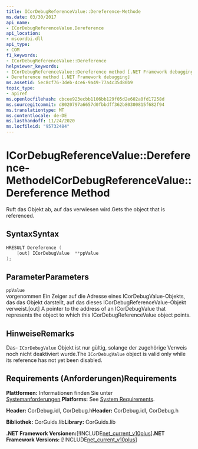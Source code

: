 ```yaml
---
title: ICorDebugReferenceValue::Dereference-Methode
ms.date: 03/30/2017
api_name:
- ICorDebugReferenceValue.Dereference
api_location:
- mscordbi.dll
api_type:
- COM
f1_keywords:
- ICorDebugReferenceValue::Dereference
helpviewer_keywords:
- ICorDebugReferenceValue::Dereference method [.NET Framework debugging]
- Dereference method [.NET Framework debugging]
ms.assetid: 5ec8cf76-3deb-4ce6-9a49-77a4c35d80b9
topic_type:
- apiref
ms.openlocfilehash: cbcee923ecbb1106bb129f05d2e602a0fd17258d
ms.sourcegitcommit: d8020797a6657d0fbbdff362b80300815f682f94
ms.translationtype: MT
ms.contentlocale: de-DE
ms.lasthandoff: 11/24/2020
ms.locfileid: "95732484"
---
```

# <a name="icordebugreferencevaluedereference-method"></a><span data-ttu-id="194b3-102">ICorDebugReferenceValue::Dereference-Methode</span><span class="sxs-lookup"><span data-stu-id="194b3-102">ICorDebugReferenceValue::Dereference Method</span></span>

<span data-ttu-id="194b3-103">Ruft das Objekt ab, auf das verwiesen wird.</span><span class="sxs-lookup"><span data-stu-id="194b3-103">Gets the object that is referenced.</span></span>  
  
## <a name="syntax"></a><span data-ttu-id="194b3-104">Syntax</span><span class="sxs-lookup"><span data-stu-id="194b3-104">Syntax</span></span>  
  
```cpp  
HRESULT Dereference (  
    [out] ICorDebugValue  **ppValue  
);  
```  
  
## <a name="parameters"></a><span data-ttu-id="194b3-105">Parameter</span><span class="sxs-lookup"><span data-stu-id="194b3-105">Parameters</span></span>  

 `ppValue`  
 <span data-ttu-id="194b3-106">vorgenommen Ein Zeiger auf die Adresse eines ICorDebugValue-Objekts, das das Objekt darstellt, auf das dieses ICorDebugReferenceValue-Objekt verweist.</span><span class="sxs-lookup"><span data-stu-id="194b3-106">[out] A pointer to the address of an ICorDebugValue that represents the object to which this ICorDebugReferenceValue object points.</span></span>  
  
## <a name="remarks"></a><span data-ttu-id="194b3-107">Hinweise</span><span class="sxs-lookup"><span data-stu-id="194b3-107">Remarks</span></span>  

 <span data-ttu-id="194b3-108">Das- `ICorDebugValue` Objekt ist nur gültig, solange der zugehörige Verweis noch nicht deaktiviert wurde.</span><span class="sxs-lookup"><span data-stu-id="194b3-108">The `ICorDebugValue` object is valid only while its reference has not yet been disabled.</span></span>  
  
## <a name="requirements"></a><span data-ttu-id="194b3-109">Requirements (Anforderungen)</span><span class="sxs-lookup"><span data-stu-id="194b3-109">Requirements</span></span>  

 <span data-ttu-id="194b3-110">**Plattformen:** Informationen finden Sie unter [Systemanforderungen](../../get-started/system-requirements.md).</span><span class="sxs-lookup"><span data-stu-id="194b3-110">**Platforms:** See [System Requirements](../../get-started/system-requirements.md).</span></span>  
  
 <span data-ttu-id="194b3-111">**Header:** CorDebug.idl, CorDebug.h</span><span class="sxs-lookup"><span data-stu-id="194b3-111">**Header:** CorDebug.idl, CorDebug.h</span></span>  
  
 <span data-ttu-id="194b3-112">**Bibliothek:** CorGuids.lib</span><span class="sxs-lookup"><span data-stu-id="194b3-112">**Library:** CorGuids.lib</span></span>  
  
 <span data-ttu-id="194b3-113">**.NET Framework Versionen:**[!INCLUDE[net_current_v10plus](../../../../includes/net-current-v10plus-md.md)]</span><span class="sxs-lookup"><span data-stu-id="194b3-113">**.NET Framework Versions:** [!INCLUDE[net_current_v10plus](../../../../includes/net-current-v10plus-md.md)]</span></span>
